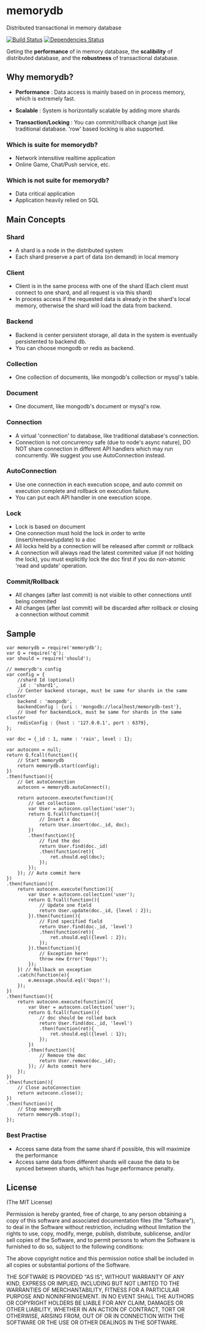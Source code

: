 # memorydb

Distributed transactional in memory database

[![Build Status](https://travis-ci.org/rain1017/memorydb.svg?branch=master)](https://travis-ci.org/rain1017/memorydb)
[![Dependencies Status](https://david-dm.org/rain1017/memorydb.svg)](https://david-dm.org/rain1017/memorydb)

Geting the __performance__ of in memory database, the __scalibility__ of distributed database, and the __robustness__ of transactional database.

## Why memorydb?

* __Performance__ : Data access is mainly based on in process memory, which is extremely fast.

* __Scalable__ : System is horizontally scalable by adding more shards

* __Transaction/Locking__ : You can commit/rollback change just like traditional database. 'row' based locking is also supported.

### Which is suite for memorydb?

* Network intensitive realtime application
* Online Game, Chat/Push service, etc.

### Which is not suite for memorydb?

* Data critical application
* Application heavily relied on SQL

## Main Concepts

### Shard

* A shard is a node in the distributed system
* Each shard preserve a part of data (on demand) in local memory

### Client

* Client is in the same process with one of the shard (Each client must connect to one shard, and all request is via this shard)
* In process access if the requested data is already in the shard's local memory, otherwise the shard will load the data from backend.

### Backend

* Backend is center persistent storage, all data in the system is eventually persistented to backend db.
* You can choose mongodb or redis as backend.

### Collection

* One collection of documents, like mongodb's collection or mysql's table.

### Document

* One document, like mongodb's document or mysql's row.

### Connection

* A virtual 'connection' to database, like traditional database's connection.
* Connection is not concurrency safe (due to node's async nature), DO NOT share connection in different API handlers which may run concurrently. We suggest you use AutoConnection instead.

### AutoConnection

* Use one connection in each execution scope, and auto commit on execution complete and rollback on execution failure.
* You can put each API handler in one execution scope.

### Lock

* Lock is based on document
* One connection must hold the lock in order to write (insert/remove/update) to a doc
* All locks held by a connection will be released after commit or rollback
* A connection will always read the latest commited value (if not holding the lock), you must explicitly lock the doc first if you do non-atomic 'read and update' operation.

###	Commit/Rollback

* All changes (after last commit) is not visible to other connections until being commited
* All changes (after last commit) will be discarded after rollback or closing a connection without commit

## Sample

```
var memorydb = require('memorydb');
var Q = require('q');
var should = require('should');

// memorydb's config
var config = {
	//shard Id (optional)
	_id : 'shard1',
	// Center backend storage, must be same for shards in the same cluster
	backend : 'mongodb',
	backendConfig : {uri : 'mongodb://localhost/memorydb-test'},
	// Used for backendLock, must be same for shards in the same cluster
	redisConfig : {host : '127.0.0.1', port : 6379},
};

var doc = {_id : 1, name : 'rain', level : 1};

var autoconn = null;
return Q.fcall(function(){
	// Start memorydb
	return memorydb.start(config);
})
.then(function(){
	// Get autoConnection
	autoconn = memorydb.autoConnect();

	return autoconn.execute(function(){
		// Get collection
		var User = autoconn.collection('user');
		return Q.fcall(function(){
			// Insert a doc
			return User.insert(doc._id, doc);
		})
		.then(function(){
			// find the doc
			return User.find(doc._id)
			.then(function(ret){
				ret.should.eql(doc);
			});
		});
	}); // Auto commit here
})
.then(function(){
	return autoconn.execute(function(){
		var User = autoconn.collection('user');
		return Q.fcall(function(){
			// Update one field
			return User.update(doc._id, {level : 2});
		}).then(function(){
			// Find specified field
			return User.find(doc._id, 'level')
			.then(function(ret){
				ret.should.eql({level : 2});
			});
		}).then(function(){
			// Exception here!
			throw new Error('Oops!');
		});
	}) // Rollback on exception
	.catch(function(e){
		e.message.should.eql('Oops!');
	});
})
.then(function(){
	return autoconn.execute(function(){
		var User = autoconn.collection('user');
		return Q.fcall(function(){
			// doc should be rolled back
			return User.find(doc._id, 'level')
			.then(function(ret){
				ret.should.eql({level : 1});
			});
		})
		.then(function(){
			// Remove the doc
			return User.remove(doc._id);
		}); // Auto commit here
	});
})
.then(function(){
	// Close autoConnection
	return autoconn.close();
})
.then(function(){
	// Stop memorydb
	return memorydb.stop();
});
```

### Best Practise

* Access same data from the same shard if possible, this will maximize the performance
* Access same data from different shards will cause the data to be synced between shards, which has huge performance penalty.

## License
(The MIT License)

Permission is hereby granted, free of charge, to any person obtaining a copy
of this software and associated documentation files (the "Software"), to deal
in the Software without restriction, including without limitation the rights
to use, copy, modify, merge, publish, distribute, sublicense, and/or sell
copies of the Software, and to permit persons to whom the Software is
furnished to do so, subject to the following conditions:

The above copyright notice and this permission notice shall be included in all
copies or substantial portions of the Software.

THE SOFTWARE IS PROVIDED "AS IS", WITHOUT WARRANTY OF ANY KIND, EXPRESS OR
IMPLIED, INCLUDING BUT NOT LIMITED TO THE WARRANTIES OF MERCHANTABILITY,
FITNESS FOR A PARTICULAR PURPOSE AND NONINFRINGEMENT. IN NO EVENT SHALL THE
AUTHORS OR COPYRIGHT HOLDERS BE LIABLE FOR ANY CLAIM, DAMAGES OR OTHER
LIABILITY, WHETHER IN AN ACTION OF CONTRACT, TORT OR OTHERWISE, ARISING FROM,
OUT OF OR IN CONNECTION WITH THE SOFTWARE OR THE USE OR OTHER DEALINGS IN THE
SOFTWARE.

